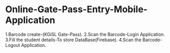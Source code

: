 # Online-Gate-Pass-Entry-Mobile-Application

1.Barcode create-(KGiSL Gate-Pass).
2.Scan the Barcode-Login Application.
3.Fill the student details-To store DataBase(Firebase).
4.Scan the Barcode-Logout Application.
